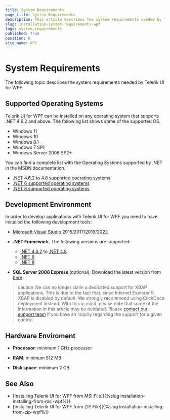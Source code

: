 ```yaml
---
title: System Requirements
page_title: System Requirements
description: This article describes the system requirements needed by Telerik UI for WPF.
slug: installation-system-requirements-wpf
tags: system,requirements
published: True
position: 0
site_name: WPF
---
```


# System Requirements

The following topic describes the system requirements needed by Telerik UI for WPF.

## Supported Operating Systems

Telerik UI for WPF can be installed on any operating system that supports .NET 4.6.2 and above. The following list shows some of the supported OS. 

* Windows 11
* Windows 10
* Windows 8.1
* Windows 7 SP1
* Windows Server 2008 SP2+

You can find a complete list with the Operating Systems supported by .NET in the MSDN documentation.  

* [.NET 4.6.2 to 4.8 supported operating systems](https://docs.microsoft.com/en-us/dotnet/framework/get-started/system-requirements)
* [.NET 6 supported operating systems](https://github.com/dotnet/core/blob/main/release-notes/6.0/supported-os.md)
* [.NET 8 supported operating systems](https://github.com/dotnet/core/blob/main/release-notes/8.0/supported-os.md)

## Development Environment

In order to develop applications with Telerik UI for WPF you need to have installed the following development tools:

* [Microsoft Visual Studio](https://visualstudio.microsoft.com/downloads/) 2015/2017/2019/2022
        
* __.NET Framework__. The following versions are supported:	
	* [.NET 4.6.2](https://dotnet.microsoft.com/en-us/download/dotnet-framework/net462) to [.NET 4.8](https://dotnet.microsoft.com/en-us/download/dotnet-framework/net48)
	* [.NET 6](https://dotnet.microsoft.com/download/dotnet/6.0)	
	* [.NET 8](https://dotnet.microsoft.com/download/dotnet/8.0)

* __SQL Server 2008 Express__ (optional). Download the latest version from [here](https://www.microsoft.com/en-us/sql-server/sql-server-2019).          

>caution We can no longer claim a dedicated support for XBAP applications. This is due to the fact that, since Internet Explorer 9, XBAP is disabled by default. We strongly recommend using ClickOnce deployment instead. With this in mind, please note that some of the information in this article may be outdated. Please [contact our support team](https://www.telerik.com/account/support-center/contact-us/technical-support) if you have an inquiry regarding the support for a given control.
      
## Hardware Enviroment

* __Processor__: minimum 1 GHz processor

* __RAM__: minimum 512 MB

* __Disk space__: minimum 2 GB

## See Also  
 * [Installing Telerik UI for WPF from MSI File]({%slug installation-installing-from-msi-wpf%}) 
 * [Installing Telerik UI for WPF from ZIP File]({%slug installation-installing-from-zip-wpf%}) 

